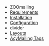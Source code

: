 - ZOOmailing
- [Requirements](ZOOmailing/requirements.md)
- [Installation](ZOOmailing/installation.md)
- [Configuration](ZOOmailing/configuration.md)
- divider
- [Layouts](ZOOmailing/layouts.md)
- [AcyMailing Tags](ZOOmailing/acymailing_tags.md)